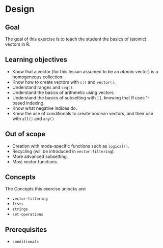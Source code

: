 # Design

## Goal

The goal of this exercise is to teach the student the basics of (atomic) vectors in R.

## Learning objectives

- Know that a vector (for this lesson assumed to be an *atomic* vector) is a homogeneous collection.
- Know how to create vectors with `c()` and `vector()`.
- Understand ranges and `seq()`.
- Understand the basics of arithmetic using vectors.
- Understand the basics of subsetting with `[]`, knowing that R uses 1-based indexing.
- Know what negative indices do.
- Know the use of conditionals to create boolean vectors, and their use with `all()` and `any()`

## Out of scope

- Creation with mode-specific functions such as `logical()`.
- Recycling (will be introduced in `vector-filtering`).
- More advanced subsetting.
- Most vector functions.

## Concepts

The Concepts this exercise unlocks are:

- `vector-filtering`
- `lists`
- `strings`
- `set-operations`

## Prerequisites

- `conditionals`
